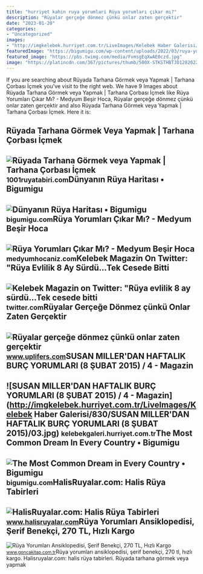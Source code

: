```yaml
---
title: "hurriyet kahin ruya yorumlari Rüya yorumları çıkar mı?"
description: "Rüyalar gerçeğe dönmez çünkü onlar zaten gerçektir"
date: "2023-01-20"
categories:
- "Uncategorized"
images:
- "http://imgkelebek.hurriyet.com.tr/LiveImages/Kelebek Haber Galerisi/830/SUSAN MILLER&#039;DAN HAFTALIK BURÇ YORUMLARI (8 ŞUBAT 2015)/03.jpg"
featuredImage: "https://bigumigu.com/wp-content/uploads/2022/03/ruya-yorumlari_bigumigu-403x211.jpeg"
featured_image: "https://pbs.twimg.com/media/FvmsgEqXwAE0czd.jpg"
image: "https://platincdn.com/367/pictures/thumb/500X-STKSTHBTJD128202202258_sadirvan-Serif-Benekci-Ansiklopedik-Ruya-Yorumlari.jpg"
---
```


If you are searching about Rüyada Tarhana Görmek veya Yapmak | Tarhana Çorbası İçmek you've visit to the right web. We have 9 Images about Rüyada Tarhana Görmek veya Yapmak | Tarhana Çorbası İçmek like Rüya Yorumları Çıkar Mı? - Medyum Beşir Hoca, Rüyalar gerçeğe dönmez çünkü onlar zaten gerçektir and also Rüyada Tarhana Görmek veya Yapmak | Tarhana Çorbası İçmek. Here it is:

Rüyada Tarhana Görmek Veya Yapmak | Tarhana Çorbası İçmek
---------------------------------------------------------

 ![Rüyada Tarhana Görmek veya Yapmak | Tarhana Çorbası İçmek](https://1001ruyatabiri.com/wp-content/uploads/2019/05/Ruyada-Tarhana-Gormek-veya-Yapmak-Tarhana-corbasi-icmek-dini-islami-ruya-yorumlari.jpg) <small>1001ruyatabiri.com</small>Dünyanın Rüya Haritası • Bigumigu
---------------------------------

 ![Dünyanın Rüya Haritası • Bigumigu](https://bigumigu.com/wp-content/uploads/2022/03/ruya-yorumlari_bigumigu_1-2048x1704.png) <small>bigumigu.com</small>Rüya Yorumları Çıkar Mı? - Medyum Beşir Hoca
--------------------------------------------

 ![Rüya Yorumları Çıkar Mı? - Medyum Beşir Hoca](https://medyumhocaniz.com/wp-content/uploads/2021/01/ruya-yorumlari-1024x576.jpg) <small>medyumhocaniz.com</small>Kelebek Magazin On Twitter: "Rüya Evlilik 8 Ay Sürdü...Tek Cesede Bitti
-----------------------------------------------------------------------

 ![Kelebek Magazin on Twitter: "Rüya evlilik 8 ay sürdü...Tek cesede bitti](https://pbs.twimg.com/media/FvmsgEqXwAE0czd.jpg) <small>twitter.com</small>Rüyalar Gerçeğe Dönmez çünkü Onlar Zaten Gerçektir
--------------------------------------------------

 ![Rüyalar gerçeğe dönmez çünkü onlar zaten gerçektir](https://www.uplifers.com/app/uploads/2016/04/ruya-yorumlari.jpg) <small>www.uplifers.com</small>SUSAN MILLER'DAN HAFTALIK BURÇ YORUMLARI (8 ŞUBAT 2015) / 4 - Magazin
---------------------------------------------------------------------

 ![SUSAN MILLER'DAN HAFTALIK BURÇ YORUMLARI (8 ŞUBAT 2015) / 4 - Magazin](http://imgkelebek.hurriyet.com.tr/LiveImages/Kelebek Haber Galerisi/830/SUSAN MILLER'DAN HAFTALIK BURÇ YORUMLARI (8 ŞUBAT 2015)/03.jpg) <small>kelebekgaleri.hurriyet.com.tr</small>The Most Common Dream In Every Country • Bigumigu
-------------------------------------------------

 ![The Most Common Dream in Every Country • Bigumigu](https://bigumigu.com/wp-content/uploads/2022/03/ruya-yorumlari_bigumigu-403x211.jpeg) <small>bigumigu.com</small>HalisRuyalar.com: Halis Rüya Tabirleri
--------------------------------------

 ![HalisRuyalar.com: Halis Rüya Tabirleri](https://www.halisruyalar.com/wp-content/uploads/ruya-tabirleri-sozlugu-sayesinde-ruya-yorumlari-in-2272412.jpeg) <small>www.halisruyalar.com</small>Rüya Yorumları Ansiklopedisi, Şerif Benekçi, 270 TL, Hızlı Kargo
----------------------------------------------------------------

 ![Rüya Yorumları Ansiklopedisi, Şerif Benekçi, 270 TL, Hızlı Kargo](https://platincdn.com/367/pictures/thumb/500X-STKSTHBTJD128202202258_sadirvan-Serif-Benekci-Ansiklopedik-Ruya-Yorumlari.jpg) <small>www.goncakitap.com.tr</small>Rüya yorumları ansiklopedisi, şerif benekçi, 270 tl, hızlı kargo. Halisruyalar.com: halis rüya tabirleri. Rüyada tarhana görmek veya yapmak
